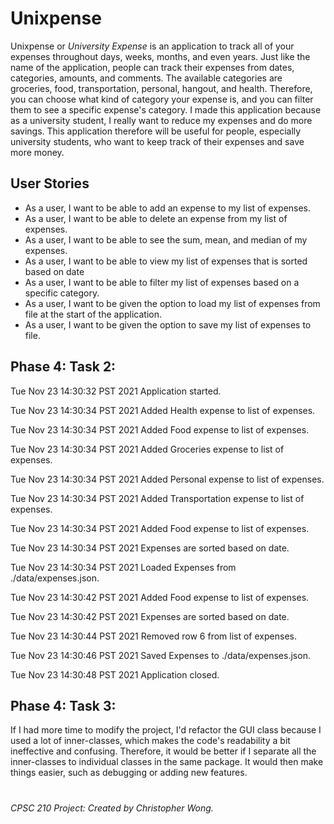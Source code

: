# Unixpense
Unixpense or *University Expense* is an application to track all of your expenses throughout days, weeks, months, and
even years. Just like the name of the application, people can track their expenses from dates, categories, amounts, and
comments. The available categories are groceries, food, transportation, personal, hangout, and health. Therefore, you
can choose what kind of category your expense is, and you can filter them to see a specific expense's category. I made
this application because as a university student, I really want to reduce my expenses and do more savings. This 
application therefore will be useful for people, especially university students, who want to keep track of their 
expenses and save more money.

## User Stories
- As a user, I want to be able to add an expense to my list of expenses.
- As a user, I want to be able to delete an expense from my list of expenses.
- As a user, I want to be able to see the sum, mean, and median of my expenses.
- As a user, I want to be able to view my list of expenses that is sorted based on date
- As a user, I want to be able to filter my list of expenses based on a specific category.
- As a user, I want to be given the option to load my list of expenses from file at the start of the application.
- As a user, I want to be given the option to save my list of expenses to file.

## Phase 4: Task 2:
Tue Nov 23 14:30:32 PST 2021
Application started.

Tue Nov 23 14:30:34 PST 2021
Added Health expense to list of expenses.

Tue Nov 23 14:30:34 PST 2021
Added Food expense to list of expenses.

Tue Nov 23 14:30:34 PST 2021
Added Groceries expense to list of expenses.

Tue Nov 23 14:30:34 PST 2021
Added Personal expense to list of expenses.

Tue Nov 23 14:30:34 PST 2021
Added Transportation expense to list of expenses.

Tue Nov 23 14:30:34 PST 2021
Added Food expense to list of expenses.

Tue Nov 23 14:30:34 PST 2021
Expenses are sorted based on date.

Tue Nov 23 14:30:34 PST 2021
Loaded Expenses from ./data/expenses.json.

Tue Nov 23 14:30:42 PST 2021
Added Food expense to list of expenses.

Tue Nov 23 14:30:42 PST 2021
Expenses are sorted based on date.

Tue Nov 23 14:30:44 PST 2021
Removed row 6 from list of expenses.

Tue Nov 23 14:30:46 PST 2021
Saved Expenses to ./data/expenses.json.

Tue Nov 23 14:30:48 PST 2021
Application closed.

## Phase 4: Task 3:
If I had more time to modify the project, I'd refactor the GUI class because I used a lot of inner-classes, which makes
the code's readability a bit ineffective and confusing. Therefore, it would be better if I separate all the inner-classes
to individual classes in the same package. It would then make things easier, such as debugging or adding new features.

#
*CPSC 210 Project: Created by Christopher Wong.*